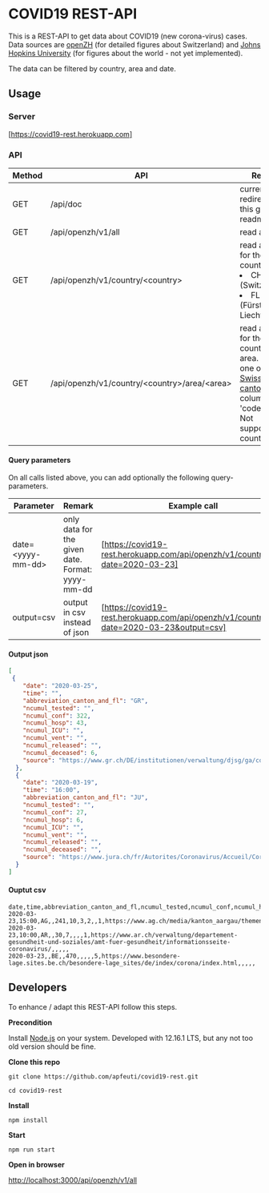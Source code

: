 # COVID19 REST-API
This is a REST-API to get data about COVID19 (new corona-virus) cases. Data sources are [openZH](https://github.com/openZH/covid_19/tree/master/fallzahlen_kanton_total_csv) (for detailed figures about Switzerland) and [Johns Hopkins University](https://github.com/CSSEGISandData/COVID-19/tree/master/csse_covid_19_data/csse_covid_19_time_series) (for figures about the world - not yet implemented).

The data can be filtered by country, area and date.


## Usage
### Server
[https://covid19-rest.herokuapp.com]

### API
|Method | API                                                     | Remark                                                                                                                                                                                           | Example call                                                            |
|-------|---------------------------------------------------------|--------------------------------------------------------------------------------------------------------------------------------------------------------------------------------------------------|-------------------------------------------------------------------------|
| GET   | /api/doc                                                | currently a redirect to this github-readme                                                                                                                                                       | [https://covid19-rest.herokuapp.com/api/doc]                            |
| GET   | /api/openzh/v1/all                                      | read all data                                                                                                                                                                                    | [https://covid19-rest.herokuapp.com/api/openzh/v1/all]                  |
| GET   | /api/openzh/v1/country/\<country>                       | read all data for the given country. <br> <li> CH (Switzlerand) <li> FL (Fürstentum Liechtenstein)                                                                                               | [https://covid19-rest.herokuapp.com/api/openzh/v1/country/CH]           |
| GET   | /api/openzh/v1/country/\<country>/area/\<area>          | read all data for the given country and area. Area is one of this [Swiss-cantons](https://en.wikipedia.org/wiki/Cantons_of_Switzerland#List), column 'code'. <br> Not supported for country FL   | [https://covid19-rest.herokuapp.com/api/openzh/v1/country/CH/area/BE]   |

#### Query parameters
On all calls listed above, you can add optionally the following query-parameters.

|Parameter              | Remark                                             | Example call                                                                             | 
|-----------------------|----------------------------------------------------|------------------------------------------------------------------------------------------|
| date=\<yyyy-mm-dd>    | only data for the given date. Format: yyyy-mm-dd   | [https://covid19-rest.herokuapp.com/api/openzh/v1/country/CH?date=2020-03-23]            |
| output=csv            | output in csv instead of json                      | [https://covid19-rest.herokuapp.com/api/openzh/v1/country/CH?date=2020-03-23&output=csv] |

#### Output json
```json
[
 {
    "date": "2020-03-25",
    "time": "",
    "abbreviation_canton_and_fl": "GR",
    "ncumul_tested": "",
    "ncumul_conf": 322,
    "ncumul_hosp": 43,
    "ncumul_ICU": "",
    "ncumul_vent": "",
    "ncumul_released": "",
    "ncumul_deceased": 6,
    "source": "https://www.gr.ch/DE/institutionen/verwaltung/djsg/ga/coronavirus/info/Seiten/Start.aspx"
  },
  {
    "date": "2020-03-19",
    "time": "16:00",
    "abbreviation_canton_and_fl": "JU",
    "ncumul_tested": "",
    "ncumul_conf": 27,
    "ncumul_hosp": 6,
    "ncumul_ICU": "",
    "ncumul_vent": "",
    "ncumul_released": "",
    "ncumul_deceased": "",
    "source": "https://www.jura.ch/fr/Autorites/Coronavirus/Accueil/Coronavirus-Informations-officielles-a-la-population-jurassienne.html"
  }
]
```

#### Ouptut csv
```
date,time,abbreviation_canton_and_fl,ncumul_tested,ncumul_conf,ncumul_hosp,ncumul_ICU,ncumul_vent,ncumul_released,ncumul_deceased,source,ncumul_ICF,ncumul_ICU_intub,ncumul_deceased_suspect,TotalPosTests1,TotalCured
2020-03-23,15:00,AG,,241,10,3,2,,1,https://www.ag.ch/media/kanton_aargau/themen_1/coronavirus_1/lagebulletins/200323_KFS_Coronavirus_Lagebulletin_17.pdf,,,,,
2020-03-23,10:00,AR,,30,7,,,,1,https://www.ar.ch/verwaltung/departement-gesundheit-und-soziales/amt-fuer-gesundheit/informationsseite-coronavirus/,,,,,
2020-03-23,,BE,,470,,,,,5,https://www.besondere-lage.sites.be.ch/besondere-lage_sites/de/index/corona/index.html,,,,,
```

## Developers
To enhance / adapt this REST-API follow this steps.

**Precondition**

Install [Node.js](https://nodejs.org) on your system. Developed with 12.16.1 LTS, but any not too old version should be fine.

**Clone this repo**

`git clone https://github.com/apfeuti/covid19-rest.git`

`cd covid19-rest`

**Install**

`npm install`

**Start**

`npm run start`

**Open in browser**

[http://localhost:3000/api/openzh/v1/all](http://localhost:3000/api/openzh/v1/all)
